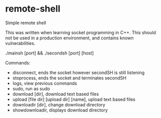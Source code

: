 # remote-shell
Simple remote shell

This was written when learning socket programming in C++.
This should not be used in a production environment, and contains known vulnerabilities.

./mainsh [port] && ./secondsh [port] [host]

Commands:
- disconnect, ends the socket however secondSH is still listening
- stoprocess, ends the socket and terminates secondSH
- logs, view previous commands
- sudo, run as sudo
- download [dir], download text based files
- upload [file dir] [upload dir] [name], upload text based files
- downloadir [dir], change download directory
- showdownloadir, displays download directory
